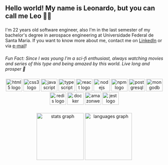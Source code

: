 <h2 align="left">Hello world! My name is Leonardo, but you can call me Leo 👨‍💻</h2>

###

<p align="left">I'm 22 years old software engineer, also I'm in the last semester of my bachelor's degree in aerospace engineering at Universidade Federal de Santa Maria. If you want to know more about me, contact me on <a href='https://www.linkedin.com/in/leonardosouzaf/'>LinkedIn</a> or via <a href='mailto:leonardosouzaf@icloud.com'>e-mail</a>!</p>

###

<i align="left">Fun Fact: Since I was young I'm a sci-fi enthusiast, always watching movies and series of this type and being amazed by this world. Live long and prosper 🖖</i>

###

<div align="center">
  <img src="https://cdn.jsdelivr.net/gh/devicons/devicon/icons/html5/html5-plain-wordmark.svg" height="40" width="52" alt="html5 logo"  />
  <img src="https://cdn.jsdelivr.net/gh/devicons/devicon/icons/css3/css3-plain-wordmark.svg" height="40" width="52" alt="css3 logo"  />
  <img src="https://cdn.jsdelivr.net/gh/devicons/devicon/icons/javascript/javascript-original.svg" height="40" width="52" alt="javascript logo"  />
  <img src="https://cdn.jsdelivr.net/gh/devicons/devicon/icons/typescript/typescript-original.svg" height="40" width="52" alt="typescript logo"  />
  <img src="https://cdn.jsdelivr.net/gh/devicons/devicon/icons/react/react-original.svg" height="40" width="52" alt="react logo"  />
  <img src="https://cdn.jsdelivr.net/gh/devicons/devicon/icons/nodejs/nodejs-original.svg" height="40" width="52" alt="nodejs logo"  />
  <img src="https://cdn.jsdelivr.net/gh/devicons/devicon/icons/npm/npm-original-wordmark.svg" height="40" width="52" alt="npm logo"  />
  <img src="https://cdn.jsdelivr.net/gh/devicons/devicon/icons/postgresql/postgresql-plain-wordmark.svg" height="40" width="52" alt="postgresql logo"  />
  <img src="https://cdn.jsdelivr.net/gh/devicons/devicon/icons/mongodb/mongodb-plain-wordmark.svg" height="40" width="52" alt="mongodb logo"  />
  <img src="https://cdn.jsdelivr.net/gh/devicons/devicon/icons/redis/redis-original-wordmark.svg" height="40" width="52" alt="redis logo"  />
  <img src="https://cdn.jsdelivr.net/gh/devicons/devicon/icons/docker/docker-plain-wordmark.svg" height="40" width="52" alt="docker logo"  />
  <img src="https://cdn.jsdelivr.net/gh/devicons/devicon/icons/amazonwebservices/amazonwebservices-plain-wordmark.svg" height="40" width="52" alt="amazonwebservices logo"  />
  <img src="https://cdn.jsdelivr.net/gh/devicons/devicon/icons/jest/jest-plain.svg" height="40" width="52" alt="jest logo"  />
</div>

###


<div align="center">
  <img src="https://github-readme-stats.vercel.app/api?hide_title=false&hide_rank=false&show_icons=true&include_all_commits=true&count_private=true&disable_animations=false&theme=dracula&locale=en&hide_border=false&username=leonardodesouzaf" height="150" alt="stats graph"  />
  <img src="https://github-readme-stats.vercel.app/api/top-langs?locale=en&hide_title=false&layout=compact&card_width=320&langs_count=5&theme=dracula&hide_border=false&username=leonardodesouzaf" height="150" alt="languages graph"  />
</div>

###

